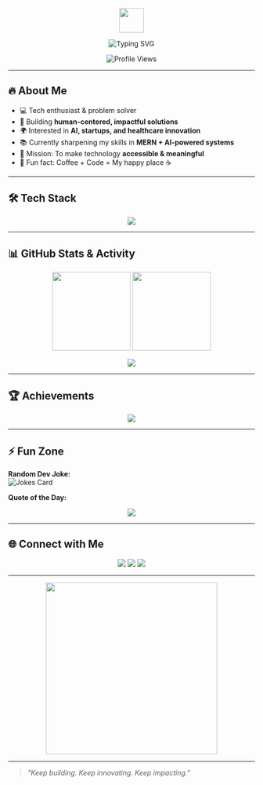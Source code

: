 <div align="center">

<img src="https://media.giphy.com/media/hvRJCLFzcasrR4ia7z/giphy.gif" width="50px">  

![Typing SVG](https://readme-typing-svg.demolab.com?font=Fira+Code&weight=700&size=28&pause=1000&center=true&vCenter=true&width=900&lines=Hey!+I'm+Aayush+%F0%9F%91%8B;Entrepreneur+%7C+Developer+%7C+Innovator;Turning+Ideas+into+Reality;Impact+Through+Technology)

![Profile Views](https://komarev.com/ghpvc/?username=Aayush-innovates&style=for-the-badge&color=brightgreen)

</div>

---

## 🔥 About Me  
- 💻 Tech enthusiast & problem solver  
- 🚀 Building **human-centered, impactful solutions**  
- 🌍 Interested in **AI, startups, and healthcare innovation**  
- 📚 Currently sharpening my skills in **MERN + AI-powered systems**  
- 🎯 Mission: To make technology **accessible & meaningful**  
- 🧩 Fun fact: Coffee + Code = My happy place ☕  

---

## 🛠️ Tech Stack  
<p align="center">
  <img src="https://skillicons.dev/icons?i=html,css,js,react,nodejs,express,mongodb,flutter,firebase,python,git,github,vscode,figma" />
</p>

---

## 📊 GitHub Stats & Activity  
<p align="center">
  <img src="https://github-readme-stats.vercel.app/api?username=Aayush-innovates&show_icons=true&theme=radical" height="160" />
  <img src="https://github-readme-streak-stats.herokuapp.com/?user=Aayush-innovates&theme=radical" height="160" />
</p>

<p align="center">
  <img src="https://github-readme-activity-graph.vercel.app/graph?username=Aayush-innovates&theme=radical" />
</p>

---

## 🏆 Achievements  
<p align="center">
  <img src="https://github-profile-trophy.vercel.app/?username=Aayush-innovates&theme=radical&no-frame=true&row=1&column=7" />
</p>

---

## ⚡ Fun Zone  
**Random Dev Joke:**  
![Jokes Card](https://readme-jokes.vercel.app/api?theme=radical)  

**Quote of the Day:**  
<p align="center">
  <img src="https://quotes-github-readme.vercel.app/api?type=horizontal&theme=radical" />
</p>

---

## 🌐 Connect with Me  
<p align="center">
  <a href="https://www.linkedin.com/" target="_blank"><img src="https://skillicons.dev/icons?i=linkedin" /></a>
  <a href="mailto:aayush.leads@gmail.com"><img src="https://skillicons.dev/icons?i=gmail" /></a>
  <a href="https://yourportfolio.com" target="_blank"><img src="https://img.shields.io/badge/Portfolio-000000?style=for-the-badge&logo=vercel&logoColor=white" /></a>
</p>

---

<div align="center">
<img src="https://media.giphy.com/media/qgQUggAC3Pfv687qPC/giphy.gif" width="350" />
</div>

---

> _"Keep building. Keep innovating. Keep impacting."_  
